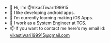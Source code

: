 - 👋 Hi, I’m @VikasTiwari199915
- 👀 I like developing android apps.
- 🌱 I’m currently learning making iOS Apps.
- 🏢 I work as a System Engineer at TCS.
- 📫 If you want to contact me here's my email id: vikastiwari199915@gmail.com

<!---
VikasTiwari199915/VikasTiwari199915 is a ✨ special ✨ repository because its `README.md` (this file) appears on your GitHub profile.
You can click the Preview link to take a look at your changes.
--->

